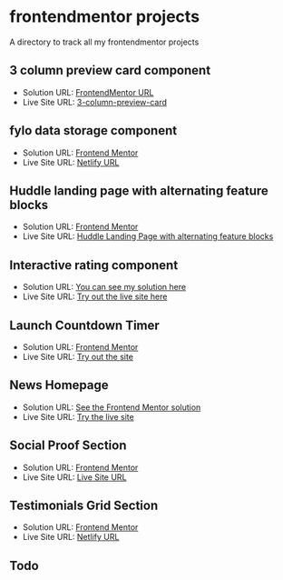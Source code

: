 # frontendmentor projects 
A directory to track all my frontendmentor projects
## 3 column preview card component
- Solution URL: [FrontendMentor URL](https://www.frontendmentor.io/solutions/3column-preview-card-component-QcqW5NEA4x)
- Live Site URL: [3-column-preview-card](https://3-column-preview-card-component-amt.netlify.app/)
## fylo data storage component
- Solution URL: [Frontend Mentor](https://www.frontendmentor.io/solutions/fylo-data-storage-component-fsvC0xYMsu)
- Live Site URL: [Netlify URL](https://fylo-data-storage-component-amt.netlify.app/)
## Huddle landing page with alternating feature blocks
- Solution URL: [Frontend Mentor](https://www.frontendmentor.io/solutions/responsive-huddle-landing-page-gC37_BnXc1)
- Live Site URL: [Huddle Landing Page with alternating feature blocks](https://huddle-landing-alternative.netlify.app/)
## Interactive rating component
- Solution URL: [You can see my solution here](https://www.frontendmentor.io/solutions/interactive-rating-component-T1WlEkzZnp)
- Live Site URL: [Try out the live site here](https://interactive-rating-component-amt.netlify.app/)
## Launch Countdown Timer
- Solution URL: [Frontend Mentor](https://www.frontendmentor.io/solutions/launch-countdown-timer-responsive-kbGVDNYhs3)
- Live Site URL: [Try out the site](https://launch-countdown-timer-amt.netlify.app/)
## News Homepage
- Solution URL: [See the Frontend Mentor solution](https://www.frontendmentor.io/solutions/responsive-news-homepage-SI4EqbOAzj)
- Live Site URL: [Try the live site](https://news-homepage-amt.netlify.app/)
## Social Proof Section
- Solution URL: [Frontend Mentor](https://www.frontendmentor.io/solutions/social-proof-section-K7_63ojNUC)
- Live Site URL: [Live Site URL](https://social-proof-section-amt.netlify.app/)
## Testimonials Grid Section
- Solution URL: [Frontend Mentor](https://www.frontendmentor.io/solutions/testimonials-grid-section-F6ELuamA6S)
- Live Site URL: [Netlify URL](https://testimonials-grid-section-amt.netlify.app/)
## Todo 
